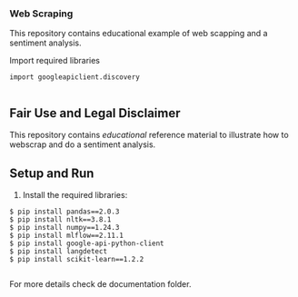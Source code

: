 ### Web Scraping

This repository contains educational example of web scapping and a sentiment analysis.  

Import required libraries

```shell
import googleapiclient.discovery
  
```


## Fair Use and Legal Disclaimer

This repository contains _educational_ reference material to illustrate how to webscrap and do a sentiment analysis.

## Setup and Run
1. Install the required libraries:
```shell
$ pip install pandas==2.0.3
$ pip install nltk==3.8.1
$ pip install numpy==1.24.3
$ pip install mlflow==2.11.1
$ pip install google-api-python-client
$ pip install langdetect
$ pip install scikit-learn==1.2.2
  
```
</details> 

For more details check de documentation folder.
